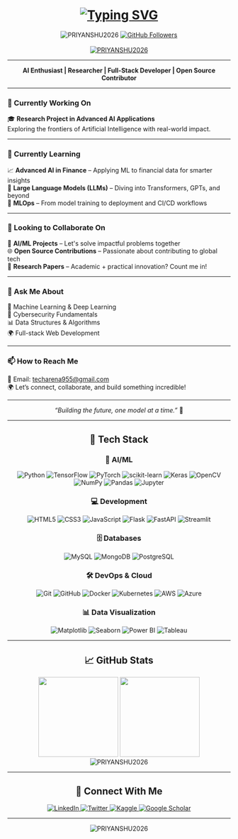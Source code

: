 <h1 align="center"> 
  <a href="https://git.io/typing-svg">
    <img src="https://readme-typing-svg.herokuapp.com?font=Fira+Code&weight=900&size=30&duration=3000&pause=1000&color=11F791&background=3BFFFD00&vCenter=true&width=600&height=50&lines=Hi+👋,+I'm+Priyanshu+Tiwari;OPEN+SOURCE+CONTRIBUTOR+🚀;Machine+Learning+Engineer+🤖;AI+Enthusiast+🧠;From+India+🇮🇳" alt="Typing SVG" />
  </a>
</h1>

<div align="center">
  <img src="https://komarev.com/ghpvc/?username=PRIYANSHU2026&label=Profile+Views&color=blue&style=for-the-badge" alt="PRIYANSHU2026" /> 
  <a href="https://github.com/PRIYANSHU2026?tab=followers">
    <img src="https://img.shields.io/github/followers/PRIYANSHU2026?label=Followers&style=social" alt="GitHub Followers">
  </a>
</div>

<br>

<div align="center">
  <a href="https://github.com/ryo-ma/github-profile-trophy">
    <img src="https://github-profile-trophy.vercel.app/?username=PRIYANSHU2026&theme=onedark&row=2&column=4&margin-w=15&margin-h=15" alt="PRIYANSHU2026" />
  </a>
</div>

---

<p align="center">
  <b>AI Enthusiast | Researcher | Full-Stack Developer | Open Source Contributor</b>
</p>

---

### 🔭 Currently Working On
🎓 **Research Project in Advanced AI Applications**  
Exploring the frontiers of Artificial Intelligence with real-world impact.  

---

### 🌱 Currently Learning
📈 **Advanced AI in Finance** – Applying ML to financial data for smarter insights  
🧠 **Large Language Models (LLMs)** – Diving into Transformers, GPTs, and beyond  
🔧 **MLOps** – From model training to deployment and CI/CD workflows  

---

### 👯 Looking to Collaborate On
🤖 **AI/ML Projects** – Let's solve impactful problems together  
🌐 **Open Source Contributions** – Passionate about contributing to global tech  
📄 **Research Papers** – Academic + practical innovation? Count me in!

---

### 💬 Ask Me About
🧠 Machine Learning & Deep Learning  
🔐 Cybersecurity Fundamentals  
📊 Data Structures & Algorithms  
🌍 Full-stack Web Development  

---

### 📫 How to Reach Me
📧 Email: [techarena955@gmail.com](mailto:techarena955@gmail.com)  
🌍 Let’s connect, collaborate, and build something incredible!

---

<p align="center">
  <i>“Building the future, one model at a time.”</i> 🚀
</p>

---

<h2 align="center">🚀 Tech Stack</h2>

<div align="center">
  <h3>🧠 AI/ML</h3>
  <div>
    <img src="https://img.shields.io/badge/Python-3776AB?style=for-the-badge&logo=python&logoColor=white" alt="Python">
    <img src="https://img.shields.io/badge/TensorFlow-FF6F00?style=for-the-badge&logo=tensorflow&logoColor=white" alt="TensorFlow">
    <img src="https://img.shields.io/badge/PyTorch-EE4C2C?style=for-the-badge&logo=pytorch&logoColor=white" alt="PyTorch">
    <img src="https://img.shields.io/badge/scikit_learn-F7931E?style=for-the-badge&logo=scikit-learn&logoColor=white" alt="scikit-learn">
    <img src="https://img.shields.io/badge/Keras-D00000?style=for-the-badge&logo=Keras&logoColor=white" alt="Keras">
    <img src="https://img.shields.io/badge/OpenCV-5C3EE8?style=for-the-badge&logo=OpenCV&logoColor=white" alt="OpenCV">
    <img src="https://img.shields.io/badge/Numpy-013243?style=for-the-badge&logo=numpy&logoColor=white" alt="NumPy">
    <img src="https://img.shields.io/badge/Pandas-150458?style=for-the-badge&logo=pandas&logoColor=white" alt="Pandas">
    <img src="https://img.shields.io/badge/Jupyter-F37626?style=for-the-badge&logo=Jupyter&logoColor=white" alt="Jupyter">
  </div>

  <h3>💻 Development</h3>
  <div>
    <img src="https://img.shields.io/badge/HTML5-E34F26?style=for-the-badge&logo=html5&logoColor=white" alt="HTML5">
    <img src="https://img.shields.io/badge/CSS3-1572B6?style=for-the-badge&logo=css3&logoColor=white" alt="CSS3">
    <img src="https://img.shields.io/badge/JavaScript-F7DF1E?style=for-the-badge&logo=javascript&logoColor=black" alt="JavaScript">
    <img src="https://img.shields.io/badge/Flask-000000?style=for-the-badge&logo=flask&logoColor=white" alt="Flask">
    <img src="https://img.shields.io/badge/FastAPI-009688?style=for-the-badge&logo=FastAPI&logoColor=white" alt="FastAPI">
    <img src="https://img.shields.io/badge/Streamlit-FF4B4B?style=for-the-badge&logo=Streamlit&logoColor=white" alt="Streamlit">
  </div>

  <h3>🗄️ Databases</h3>
  <div>
    <img src="https://img.shields.io/badge/MySQL-4479A1?style=for-the-badge&logo=mysql&logoColor=white" alt="MySQL">
    <img src="https://img.shields.io/badge/MongoDB-47A248?style=for-the-badge&logo=mongodb&logoColor=white" alt="MongoDB">
    <img src="https://img.shields.io/badge/PostgreSQL-4169E1?style=for-the-badge&logo=postgresql&logoColor=white" alt="PostgreSQL">
  </div>

  <h3>🛠️ DevOps & Cloud</h3>
  <div>
    <img src="https://img.shields.io/badge/Git-F05032?style=for-the-badge&logo=git&logoColor=white" alt="Git">
    <img src="https://img.shields.io/badge/GitHub-181717?style=for-the-badge&logo=github&logoColor=white" alt="GitHub">
    <img src="https://img.shields.io/badge/Docker-2496ED?style=for-the-badge&logo=docker&logoColor=white" alt="Docker">
    <img src="https://img.shields.io/badge/Kubernetes-326CE5?style=for-the-badge&logo=kubernetes&logoColor=white" alt="Kubernetes">
    <img src="https://img.shields.io/badge/AWS-232F3E?style=for-the-badge&logo=amazon-aws&logoColor=white" alt="AWS">
    <img src="https://img.shields.io/badge/Azure-0089D6?style=for-the-badge&logo=microsoft-azure&logoColor=white" alt="Azure">
  </div>

  <h3>📊 Data Visualization</h3>
  <div>
    <img src="https://img.shields.io/badge/Matplotlib-11557C?style=for-the-badge&logo=matplotlib&logoColor=white" alt="Matplotlib">
    <img src="https://img.shields.io/badge/Seaborn-5C8DBC?style=for-the-badge" alt="Seaborn">
    <img src="https://img.shields.io/badge/PowerBI-F2C811?style=for-the-badge&logo=Power%20BI&logoColor=black" alt="Power BI">
    <img src="https://img.shields.io/badge/Tableau-E97627?style=for-the-badge&logo=Tableau&logoColor=white" alt="Tableau">
  </div>
</div>

---

<h2 align="center">📈 GitHub Stats</h2>

<div align="center">
  <img height="180em" src="https://github-readme-stats.vercel.app/api?username=PRIYANSHU2026&show_icons=true&theme=radical&include_all_commits=true&count_private=true"/>
  <img height="180em" src="https://github-readme-stats.vercel.app/api/top-langs/?username=PRIYANSHU2026&layout=compact&langs_count=8&theme=radical"/>
</div>

<div align="center">
  <img src="https://github-readme-streak-stats.herokuapp.com/?user=PRIYANSHU2026&theme=radical" alt="PRIYANSHU2026" />
</div>

<!-- 
<img width=325 src="https://github-readme-stats-salesp07.vercel.app/api/top-langs/?username=PRIYANSHU2026&hide=HTML&langs_count=8&layout=compact&theme=react&border_radius=10&size_weight=0.5&count_weight=0.5&exclude_repo=github-readme-stats" alt="top langs" />
-->

---

<h2 align="center">🤝 Connect With Me</h2>

<div align="center">
  <a href="https://linkedin.com/in/PRIYANSHU2026" target="_blank">
    <img src="https://img.shields.io/badge/LinkedIn-0077B5?style=for-the-badge&logo=linkedin&logoColor=white" alt="LinkedIn">
  </a>
  <a href="https://twitter.com/PRIYANSHU2026" target="_blank">
    <img src="https://img.shields.io/badge/Twitter-1DA1F2?style=for-the-badge&logo=twitter&logoColor=white" alt="Twitter">
  </a>
  <a href="https://kaggle.com/PRIYANSHU2026" target="_blank">
    <img src="https://img.shields.io/badge/Kaggle-20BEFF?style=for-the-badge&logo=Kaggle&logoColor=white" alt="Kaggle">
  </a>
  <a href="https://scholar.google.com/citations?user=PRIYANSHU2026" target="_blank">
    <img src="https://img.shields.io/badge/Google_Scholar-4285F4?style=for-the-badge&logo=google-scholar&logoColor=white" alt="Google Scholar">
  </a>
</div>

---

<div align="center">
  <img src="https://github-profile-trophy.vercel.app/?username=PRIYANSHU2026&theme=gruvbox&no-frame=true&no-bg=true&margin-w=15&column=7" alt="PRIYANSHU2026" />
</div>
